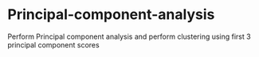 # Principal-component-analysis
Perform Principal component analysis and perform clustering using first  3 principal component scores
